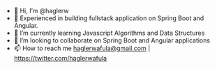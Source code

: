 - 👋 Hi, I’m @haglerw
- 👀 Experienced in building fullstack application on Spring Boot and Angular.
- 🌱 I’m currently learning Javascript Algorithms and Data Structures
- 💞️ I’m looking to collaborate on Spring Boot and Angular applications
- 📫 How to reach me haglerwafula@gmail.com | https://twitter.com/haglerwafula
